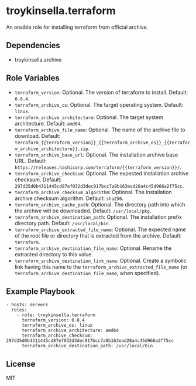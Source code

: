 troykinsella.terraform
======================

An ansible role for installing terraform from official archive.

Dependencies
------------

* troykinsella.archive

Role Variables
--------------

* `terraform_version`: Optional. The version of terraform to install. Default: `0.8.4`.
* `terraform_archive_os`: Optional. The target operating system. Default: `linux`.
* `terraform_archive_architecture`: Optional. The target system architecture. Default: `amd64`.
* `terraform_archive_file_name`: Optional. The name of the archive file to download. Default: `terraform_{{terraform_version}}_{{terraform_archive_os}}_{{terraform_archive_architecture}}.zip`.
* `terraform_archive_base_url`: Optional. The installation archive base URL. Default: `https://releases.hashicorp.com/terraform/{{terraform_version}}/`.
* `terraform_archive_checksum`: Optional. The expected installation archive checksum. Default: `297d35d0b4311445cd87ef032d3dec917bcc7a8b163ead28a4c45d966a2f75cc`.
* `terraform_archive_checksum_algorithm`: Optional. The installation archive checksum algorithm. Default: `sha256`.
* `terraform_archive_cache_path`: Optional. The directory path into which the archive will be downloaded. Default: `/usr/local/pkg`.
* `terraform_archive_destination_path`: Optional. The installation prefix directory path. Default: `/usr/local/bin`.
* `terraform_archive_extracted_file_name`: Optional. The expected name of the root file or directory that is extracted from the archive. Default: `terraform`.
* `terraform_archive_destination_file_name`: Optional. Rename the extracted directory to this value.
* `terraform_archive_destination_link_name`: Optional. Create a symbolic link having this name to the `terraform_archive_extracted_file_name` (or `terraform_archive_destination_file_name`, when specified). 

Example Playbook
----------------

    - hosts: servers
      roles:
        - role: troykinsella.terraform
          terraform_version: 0.8.4
          terraform_archive_os: linux
          terraform_archive_architecture: amd64
          terraform_archive_checksum: 297d35d0b4311445cd87ef032d3dec917bcc7a8b163ead28a4c45d966a2f75cc
          terraform_archive_destination_path: /usr/local/bin

License
-------

MIT
